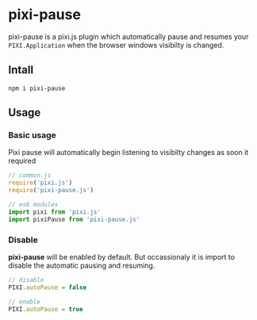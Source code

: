 # pixi-pause

pixi-pause is a pixi.js plugin which automatically pause and resumes your `PIXI.Application` when the browser windows visibilty is changed.


## Intall

```shell
npm i pixi-pause
```

## Usage

### Basic usage

Pixi pause will automatically begin listening to visibilty changes as soon it required

```js
// common.js
require('pixi.js')
require('pixi-pause.js')

// es6 modules
import pixi from 'pixi.js'
import pixiPause from 'pixi-pause.js'
```

### Disable

**pixi-pause** will be enabled by default. But occassionaly it is import to disable the automatic pausing and resuming.

```js
// disable
PIXI.autoPause = false

// enable
PIXI.autoPause = true
```
